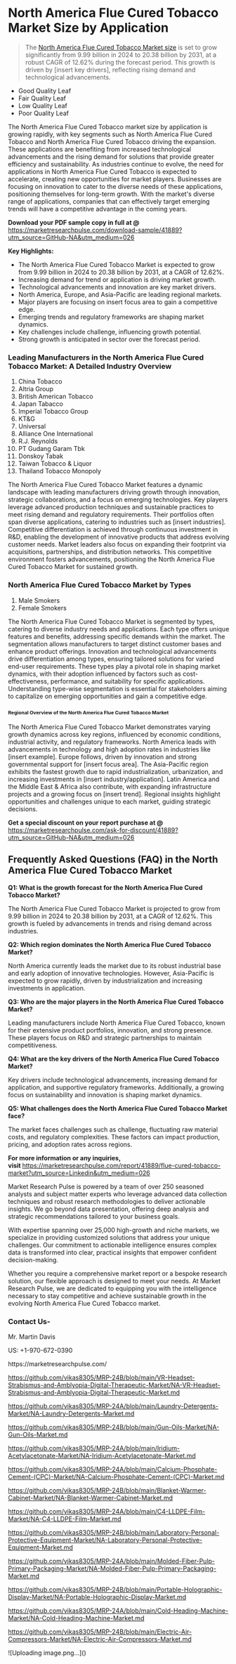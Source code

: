 
<h1>North America Flue Cured Tobacco Market&nbsp;Size by Application</h1><blockquote><p>The <a href="https://marketresearchpulse.com/download-sample/41889?utm_source=GitHub-NA&amp;utm_medium=026">North America Flue Cured Tobacco Market size</a> is set to grow significantly from 9.99 billion in 2024 to 20.38 billion by 2031, at a robust CAGR of 12.62% during the forecast period. This growth is driven by [insert key drivers], reflecting rising demand and technological advancements.</p></blockquote><ul><li>Good Quality Leaf<li> Fair Quality Leaf<li> Low Quality Leaf<li> Poor Quality Leaf</li></ul><p>The North America Flue Cured Tobacco market size by application is growing rapidly, with key segments such as North America Flue Cured Tobacco and North America Flue Cured Tobacco driving the expansion. These applications are benefiting from increased technological advancements and the rising demand for solutions that provide greater efficiency and sustainability. As industries continue to evolve, the need for applications in North America Flue Cured Tobacco is expected to accelerate, creating new opportunities for market players. Businesses are focusing on innovation to cater to the diverse needs of these applications, positioning themselves for long-term growth. With the market's diverse range of applications, companies that can effectively target emerging trends will have a competitive advantage in the coming years.</p><p><strong>Download your PDF sample copy in full at @ </strong><a href="https://marketresearchpulse.com/download-sample/41889?utm_source=GitHub-NA&amp;utm_medium=026">https://marketresearchpulse.com/download-sample/41889?utm_source=GitHub-NA&amp;utm_medium=026</a></p><p><strong>Key Highlights: </strong></p><ul><li>The North America Flue Cured Tobacco Market is expected to grow from 9.99 billion in 2024 to 20.38 billion by 2031, at a CAGR of 12.62%.</li><li>Increasing demand for trend or application is driving market growth.</li><li>Technological advancements and innovation are key market drivers.</li><li>North America, Europe, and Asia-Pacific are leading regional markets.</li><li>Major players are focusing on insert focus area to gain a competitive edge.</li><li>Emerging trends and regulatory frameworks are shaping market dynamics.</li><li>Key challenges include challenge, influencing growth potential.</li><li>Strong growth is anticipated in sector over the forecast period.</li></ul><h3>Leading Manufacturers in the North America Flue Cured Tobacco Market: A Detailed Industry Overview</h3><ol><li>China Tobacco</li><li>Altria Group</li><li>British American Tobacco</li><li>Japan Tabacco</li><li>Imperial Tobacco Group</li><li>KT&G</li><li>Universal</li><li>Alliance One International</li><li>R.J. Reynolds</li><li>PT Gudang Garam Tbk</li><li>Donskoy Tabak</li><li>Taiwan Tobacco & Liquor</li><li>Thailand Tobacco Monopoly</li></ol><div class="flex max-w-full flex-col flex-grow"><div class="min-h-8 text-message flex w-full flex-col items-end gap-2 whitespace-normal break-words [.text-message+&amp;]:mt-5" dir="auto" data-message-author-role="assistant" data-message-id="fd8432e4-4910-450d-b182-61b7bfb0a01f" data-message-model-slug="gpt-4o"><div class="flex w-full flex-col gap-1 empty:hidden first:pt-[3px]"><div class="markdown prose w-full break-words dark:prose-invert light"><p>The North America Flue Cured Tobacco Market features a dynamic landscape with leading manufacturers driving growth through innovation, strategic collaborations, and a focus on emerging technologies. Key players leverage advanced production techniques and sustainable practices to meet rising demand and regulatory requirements. Their portfolios often span diverse applications, catering to industries such as [insert industries]. Competitive differentiation is achieved through continuous investment in R&amp;D, enabling the development of innovative products that address evolving customer needs. Market leaders also focus on expanding their footprint via acquisitions, partnerships, and distribution networks. This competitive environment fosters advancements, positioning the North America Flue Cured Tobacco Market for sustained growth.</p></div></div></div></div><h3>North America Flue Cured Tobacco Market by Types</h3><ol><li>Male Smokers<li> Female Smokers</li></ol><div class="flex max-w-full flex-col flex-grow"><div class="min-h-8 text-message flex w-full flex-col items-end gap-2 whitespace-normal break-words [.text-message+&amp;]:mt-5" dir="auto" data-message-author-role="assistant" data-message-id="084470be-0bb7-4664-bddf-5156b4f41249" data-message-model-slug="gpt-4o-mini"><div class="flex w-full flex-col gap-1 empty:hidden first:pt-[3px]"><div class="markdown prose w-full break-words dark:prose-invert light"><p>The North America Flue Cured Tobacco Market is segmented by types, catering to diverse industry needs and applications. Each type offers unique features and benefits, addressing specific demands within the market. The segmentation allows manufacturers to target distinct customer bases and enhance product offerings. Innovation and technological advancements drive differentiation among types, ensuring tailored solutions for varied end-user requirements. These types play a pivotal role in shaping market dynamics, with their adoption influenced by factors such as cost-effectiveness, performance, and suitability for specific applications. Understanding type-wise segmentation is essential for stakeholders aiming to capitalize on emerging opportunities and gain a competitive edge.</p></div></div></div></div><h3><span style="font-size: 11px;">Regional Overview of the North America Flue Cured Tobacco Market</span></h3><div class="flex max-w-full flex-col flex-grow"><div class="min-h-8 text-message flex w-full flex-col items-end gap-2 whitespace-normal break-words [.text-message+&amp;]:mt-5" dir="auto" data-message-author-role="assistant" data-message-id="e9038762-ce64-4e30-91c9-9bd413514231" data-message-model-slug="gpt-4o-mini"><div class="flex w-full flex-col gap-1 empty:hidden first:pt-[3px]"><div class="markdown prose w-full break-words dark:prose-invert light"><p>The North America Flue Cured Tobacco Market demonstrates varying growth dynamics across key regions, influenced by economic conditions, industrial activity, and regulatory frameworks. North America leads with advancements in technology and high adoption rates in industries like [insert example]. Europe follows, driven by innovation and strong governmental support for [insert focus area]. The Asia-Pacific region exhibits the fastest growth due to rapid industrialization, urbanization, and increasing investments in [insert industry/application]. Latin America and the Middle East &amp; Africa also contribute, with expanding infrastructure projects and a growing focus on [insert trend]. Regional insights highlight opportunities and challenges unique to each market, guiding strategic decisions.</p></div></div></div></div><p><strong>Get a special discount on your report purchase at @ </strong><a href="https://marketresearchpulse.com/ask-for-discount/41889?utm_source=GitHub-NA&amp;utm_medium=026">https://marketresearchpulse.com/ask-for-discount/41889?utm_source=GitHub-NA&amp;utm_medium=026</a></p><h2>Frequently Asked Questions (FAQ) in the North America Flue Cured Tobacco Market</h2><p><strong>Q1: What is the growth forecast for the North America Flue Cured Tobacco Market?</strong></p><p>The North America Flue Cured Tobacco Market is projected to grow from 9.99 billion in 2024 to 20.38 billion by 2031, at a CAGR of 12.62%. This growth is fueled by advancements in trends and rising demand across industries.</p><p><strong>Q2: Which region dominates the North America Flue Cured Tobacco Market?</strong></p><p>North America currently leads the market due to its robust industrial base and early adoption of innovative technologies. However, Asia-Pacific is expected to grow rapidly, driven by industrialization and increasing investments in application.</p><p><strong>Q3: Who are the major players in the North America Flue Cured Tobacco Market?</strong></p><p>Leading manufacturers include North America Flue Cured Tobacco, known for their extensive product portfolios, innovation, and strong presence. These players focus on R&amp;D and strategic partnerships to maintain competitiveness.</p><p><strong>Q4: What are the key drivers of the North America Flue Cured Tobacco Market?</strong></p><p>Key drivers include technological advancements, increasing demand for application, and supportive regulatory frameworks. Additionally, a growing focus on sustainability and innovation is shaping market dynamics.</p><p><strong>Q5: What challenges does the North America Flue Cured Tobacco Market face?</strong></p><p>The market faces challenges such as challenge, fluctuating raw material costs, and regulatory complexities. These factors can impact production, pricing, and adoption rates across regions.</p><p><strong>For more information or any inquiries, visit&nbsp;</strong><a href="https://marketresearchpulse.com/report/41889/flue-cured-tobacco-market?utm_source=Linkedin&utm_medium=026">https://marketresearchpulse.com/report/41889/flue-cured-tobacco-market?utm_source=Linkedin&utm_medium=026</a></p><p>Market Research Pulse is powered by a team of over 250 seasoned analysts and subject matter experts who leverage advanced data collection techniques and robust research methodologies to deliver actionable insights. We go beyond data presentation, offering deep analysis and strategic recommendations tailored to your business goals.</p><p>With expertise spanning over 25,000 high-growth and niche markets, we specialize in providing customized solutions that address your unique challenges. Our commitment to actionable intelligence ensures complex data is transformed into clear, practical insights that empower confident decision-making.</p><p>Whether you require a comprehensive market report or a bespoke research solution, our flexible approach is designed to meet your needs. At Market Research Pulse, we are dedicated to equipping you with the intelligence necessary to stay competitive and achieve sustainable growth in the evolving North America Flue Cured Tobacco market.</p><h3><strong>Contact Us-</strong></h3><p>Mr. Martin Davis</p><p>US: +1-970-672-0390</p><p>https://marketresearchpulse.com/</p><p><a href="https://github.com/vikas8305/MRP-24B/blob/main/VR-Headset-Strabismus-and-Amblyopia-Digital-Therapeutic-Market/NA-VR-Headset-Strabismus-and-Amblyopia-Digital-Therapeutic-Market.md">https://github.com/vikas8305/MRP-24B/blob/main/VR-Headset-Strabismus-and-Amblyopia-Digital-Therapeutic-Market/NA-VR-Headset-Strabismus-and-Amblyopia-Digital-Therapeutic-Market.md</a></p><p><a href="https://github.com/vikas8305/MRP-24A/blob/main/Laundry-Detergents-Market/NA-Laundry-Detergents-Market.md">https://github.com/vikas8305/MRP-24A/blob/main/Laundry-Detergents-Market/NA-Laundry-Detergents-Market.md</a></p><p><a href="https://github.com/vikas8305/MRP-24B/blob/main/Gun-Oils-Market/NA-Gun-Oils-Market.md">https://github.com/vikas8305/MRP-24B/blob/main/Gun-Oils-Market/NA-Gun-Oils-Market.md</a></p><p><a href="https://github.com/vikas8305/MRP-24A/blob/main/Iridium-Acetylacetonate-Market/NA-Iridium-Acetylacetonate-Market.md">https://github.com/vikas8305/MRP-24A/blob/main/Iridium-Acetylacetonate-Market/NA-Iridium-Acetylacetonate-Market.md</a></p><p><a href="https://github.com/vikas8305/MRP-24A/blob/main/Calcium-Phosphate-Cement-(CPC)-Market/NA-Calcium-Phosphate-Cement-(CPC)-Market.md">https://github.com/vikas8305/MRP-24A/blob/main/Calcium-Phosphate-Cement-(CPC)-Market/NA-Calcium-Phosphate-Cement-(CPC)-Market.md</a></p><p><a href="https://github.com/vikas8305/MRP-24B/blob/main/Blanket-Warmer-Cabinet-Market/NA-Blanket-Warmer-Cabinet-Market.md">https://github.com/vikas8305/MRP-24B/blob/main/Blanket-Warmer-Cabinet-Market/NA-Blanket-Warmer-Cabinet-Market.md</a></p><p><a href="https://github.com/vikas8305/MRP-24A/blob/main/C4-LLDPE-Film-Market/NA-C4-LLDPE-Film-Market.md">https://github.com/vikas8305/MRP-24A/blob/main/C4-LLDPE-Film-Market/NA-C4-LLDPE-Film-Market.md</a></p><p><a href="https://github.com/vikas8305/MRP-24B/blob/main/Laboratory-Personal-Protective-Equipment-Market/NA-Laboratory-Personal-Protective-Equipment-Market.md">https://github.com/vikas8305/MRP-24B/blob/main/Laboratory-Personal-Protective-Equipment-Market/NA-Laboratory-Personal-Protective-Equipment-Market.md</a></p><p><a href="https://github.com/vikas8305/MRP-24A/blob/main/Molded-Fiber-Pulp-Primary-Packaging-Market/NA-Molded-Fiber-Pulp-Primary-Packaging-Market.md">https://github.com/vikas8305/MRP-24A/blob/main/Molded-Fiber-Pulp-Primary-Packaging-Market/NA-Molded-Fiber-Pulp-Primary-Packaging-Market.md</a></p><p><a href="https://github.com/vikas8305/MRP-24B/blob/main/Portable-Holographic-Display-Market/NA-Portable-Holographic-Display-Market.md">https://github.com/vikas8305/MRP-24B/blob/main/Portable-Holographic-Display-Market/NA-Portable-Holographic-Display-Market.md</a></p><p><a href="https://github.com/vikas8305/MRP-24A/blob/main/Cold-Heading-Machine-Market/NA-Cold-Heading-Machine-Market.md">https://github.com/vikas8305/MRP-24A/blob/main/Cold-Heading-Machine-Market/NA-Cold-Heading-Machine-Market.md</a></p><p><a href="https://github.com/vikas8305/MRP-24B/blob/main/Electric-Air-Compressors-Market/NA-Electric-Air-Compressors-Market.md">https://github.com/vikas8305/MRP-24B/blob/main/Electric-Air-Compressors-Market/NA-Electric-Air-Compressors-Market.md</a></p>
![Uploading image.png…]()
